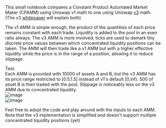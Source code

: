 This small notebook compares a Constant Product Automated Market Maker (CPAMM) using Uniswap v1 math to one using Uniswap [v3](https://uniswap.org/whitepaper-v3.pdf) math. (The v3 [whitepaper](https://uniswap.org/whitepaper-v3.pdf) will explain both)  
  
The v1 AMM is simple enough, the product of the quantities of each price remains constant with each trade. Liquidity is added to the pool in an even ratio always.
The v3 AMM is more involved, ticks are used to demark tiny discrete price values between which concentrated liquidity positions can be taken. The AMM will then trade like a v1 AMM but with a higher effective liquidity while the price is in the range of a position, allowing it to reduce slippage.  
  
Test:  
Each AMM is provided with 10000 of assets A and B, but the v3 AMM has its price range restricted to [0.5,1.5] instead of v1's default [0,inf). 500 of asset B is then traded with the pool.
Slippage is noticeably less on the v3 AMM due to concentrated liquidity.  
![image](https://github.com/user-attachments/assets/b626f8c4-3e71-4b35-a48b-8cece5bfbc25)  
![image](https://github.com/user-attachments/assets/a9e52903-666d-4b9b-9c14-59a36465ecf1)  
  
Feel free to adopt the code and play around with the inputs to each AMM. Note that the v3 implementation is simplified and doesn't support multiple concentrated liquidity positions (yet)
